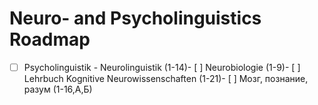 # Neuro- and Psycholinguistics Roadmap

* [ ]  Psycholinguistik - Neurolinguistik (1-14)- [ ]  Neurobiologie (1-9)- [ ]  Lehrbuch Kognitive Neurowissenschaften (1-21)- [ ]  Мозг, познание, разум (1-16,А,Б)